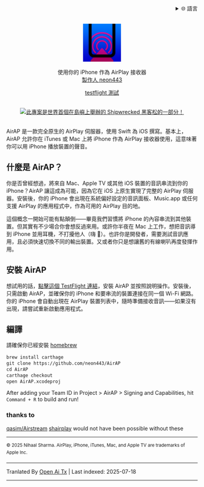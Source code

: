 <div align="right">
  <details>
    <summary >🌐 語言</summary>
    <div>
      <div align="center">
        <a href="https://openaitx.github.io/view.html?user=neon443&project=AirAP&lang=en">English</a>
        | <a href="https://openaitx.github.io/view.html?user=neon443&project=AirAP&lang=zh-CN">简体中文</a>
        | <a href="https://openaitx.github.io/view.html?user=neon443&project=AirAP&lang=zh-TW">繁體中文</a>
        | <a href="https://openaitx.github.io/view.html?user=neon443&project=AirAP&lang=ja">日本語</a>
        | <a href="https://openaitx.github.io/view.html?user=neon443&project=AirAP&lang=ko">한국어</a>
        | <a href="https://openaitx.github.io/view.html?user=neon443&project=AirAP&lang=hi">हिन्दी</a>
        | <a href="https://openaitx.github.io/view.html?user=neon443&project=AirAP&lang=th">ไทย</a>
        | <a href="https://openaitx.github.io/view.html?user=neon443&project=AirAP&lang=fr">Français</a>
        | <a href="https://openaitx.github.io/view.html?user=neon443&project=AirAP&lang=de">Deutsch</a>
        | <a href="https://openaitx.github.io/view.html?user=neon443&project=AirAP&lang=es">Español</a>
        | <a href="https://openaitx.github.io/view.html?user=neon443&project=AirAP&lang=it">Italiano</a>
        | <a href="https://openaitx.github.io/view.html?user=neon443&project=AirAP&lang=ru">Русский</a>
        | <a href="https://openaitx.github.io/view.html?user=neon443&project=AirAP&lang=pt">Português</a>
        | <a href="https://openaitx.github.io/view.html?user=neon443&project=AirAP&lang=nl">Nederlands</a>
        | <a href="https://openaitx.github.io/view.html?user=neon443&project=AirAP&lang=pl">Polski</a>
        | <a href="https://openaitx.github.io/view.html?user=neon443&project=AirAP&lang=ar">العربية</a>
        | <a href="https://openaitx.github.io/view.html?user=neon443&project=AirAP&lang=fa">فارسی</a>
        | <a href="https://openaitx.github.io/view.html?user=neon443&project=AirAP&lang=tr">Türkçe</a>
        | <a href="https://openaitx.github.io/view.html?user=neon443&project=AirAP&lang=vi">Tiếng Việt</a>
        | <a href="https://openaitx.github.io/view.html?user=neon443&project=AirAP&lang=id">Bahasa Indonesia</a>
      </div>
    </div>
  </details>
</div>

<div align="center"> 
    <br/>
    <p>
        <img src="https://github.com/neon443/AirAP/blob/main/AirAP/Assets.xcassets/AppIcon.appiconset/Icon.png?raw=true" title="cobalt" alt="cobalt logo" width="100" />
    </p>
    <p>
        使用你的 iPhone 作為 AirPlay 接收器
        <br/>
        <a href="https://neon443.github.io">
            製作人 neon443
        </a>
    </p>
    <p>
        <a href="https://testflight.apple.com/join/8aeqD8Q2">
            testflight 測試
        </a>
    </p>
    <br/>
</div>

<div align="center">
  <a href="https://shipwrecked.hackclub.com/?t=ghrm" target="_blank">
    <img src="https://hc-cdn.hel1.your-objectstorage.com/s/v3/739361f1d440b17fc9e2f74e49fc185d86cbec14_badge.png" 
         alt="此專案是世界首個在島嶼上舉辦的 Shipwrecked 黑客松的一部分！" 
         style="width: 25%;">
  </a>
</div>

<br/>

AirAP 是一款完全原生的 AirPlay 伺服器，使用 Swift 為 iOS 撰寫。基本上，AirAP 允許你在 iTunes 或 Mac 上將 iPhone 作為 AirPlay 接收器使用，這意味著你可以用 iPhone 播放裝置的聲音。

## 什麼是 AirAP？

你是否曾經想過，將來自 Mac、Apple TV 或其他 iOS 裝置的音訊串流到你的 iPhone？AirAP 讓這成為可能，因為它在 iOS 上原生實現了完整的 AirPlay 伺服器。安裝後，你的 iPhone 會出現在系統偏好設定的音訊面板、Music.app 或任何支援 AirPlay 的應用程式中，作為可用的 AirPlay 目的地。

這個概念一開始可能有點顛倒——畢竟我們習慣將 iPhone 的內容串流到其他裝置。但其實有不少場合你會想反過來用。或許你半夜在 Mac 上工作，想把音訊導到 iPhone 並用耳機，不打擾他人（嗨 👋）。也許你是開發者，需要測試音訊應用，且必須快速切換不同的輸出裝置。又或者你只是想讓舊的有線喇叭再度發揮作用。

## 安裝 AirAP

想試用的話，[點擊這個 TestFlight 連結](https://testflight.apple.com/join/8aeqD8Q2)，安裝 AirAP 並按照說明操作。安裝後，只需啟動 AirAP，並確保你的 iPhone 和要串流的裝置連接在同一個 Wi-Fi 網路。你的 iPhone 會自動出現在 AirPlay 裝置列表中，隨時準備接收音訊——如果沒有出現，請嘗試重新啟動應用程式。

## 編譯

請確保你已經安裝 [homebrew](https://brew.sh)

```
brew install carthage
git clone https://github.com/neon443/AirAP
cd AirAP
carthage checkout
open AirAP.xcodeproj
```
After adding your Team ID in Project > AirAP > Signing and Capabilities, hit `Command + R` to build and run! 

### thanks to

[qasim/Airstream](https://github.com/qasim/Airstream)
[shairplay](https://github.com/juhovh/shairplay)
would not have been possible without these

---

<sup>
&copy; 2025 Nihaal Sharma. AirPlay, iPhone, iTunes, Mac, and Apple TV are trademarks of Apple Inc.
</sup>




---


Tranlated By [Open Ai Tx](https://github.com/OpenAiTx/OpenAiTx) | Last indexed: 2025-07-18


---